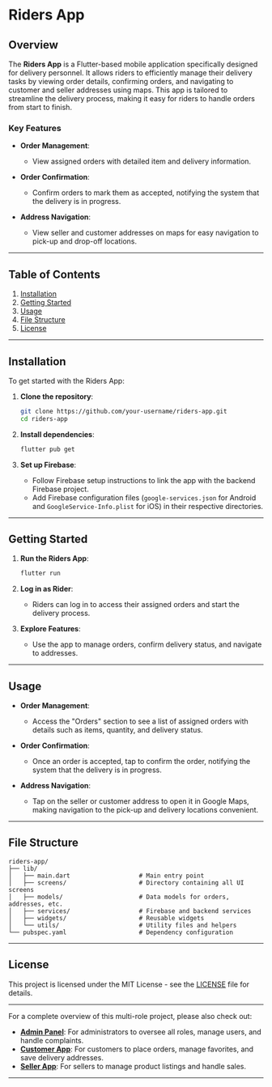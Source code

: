 # Riders App

## Overview
The **Riders App** is a Flutter-based mobile application specifically designed for delivery personnel. It allows riders to efficiently manage their delivery tasks by viewing order details, confirming orders, and navigating to customer and seller addresses using maps. This app is tailored to streamline the delivery process, making it easy for riders to handle orders from start to finish.

### Key Features
- **Order Management**:
  - View assigned orders with detailed item and delivery information.

- **Order Confirmation**:
  - Confirm orders to mark them as accepted, notifying the system that the delivery is in progress.

- **Address Navigation**:
  - View seller and customer addresses on maps for easy navigation to pick-up and drop-off locations.

---

## Table of Contents
1. [Installation](#installation)
2. [Getting Started](#getting-started)
3. [Usage](#usage)
4. [File Structure](#file-structure)
5. [License](#license)

---

## Installation

To get started with the Riders App:

1. **Clone the repository**:
   ```bash
   git clone https://github.com/your-username/riders-app.git
   cd riders-app
   ```

2. **Install dependencies**:
   ```bash
   flutter pub get
   ```

3. **Set up Firebase**:
   - Follow Firebase setup instructions to link the app with the backend Firebase project.
   - Add Firebase configuration files (`google-services.json` for Android and `GoogleService-Info.plist` for iOS) in their respective directories.

---

## Getting Started

1. **Run the Riders App**:
   ```bash
   flutter run
   ```

2. **Log in as Rider**:
   - Riders can log in to access their assigned orders and start the delivery process.

3. **Explore Features**:
   - Use the app to manage orders, confirm delivery status, and navigate to addresses.

---

## Usage

- **Order Management**: 
  - Access the "Orders" section to see a list of assigned orders with details such as items, quantity, and delivery status.

- **Order Confirmation**: 
  - Once an order is accepted, tap to confirm the order, notifying the system that the delivery is in progress.

- **Address Navigation**:
  - Tap on the seller or customer address to open it in Google Maps, making navigation to the pick-up and delivery locations convenient.

---

## File Structure

```
riders-app/
├── lib/
│   ├── main.dart                   # Main entry point
│   ├── screens/                    # Directory containing all UI screens
│   ├── models/                     # Data models for orders, addresses, etc.
│   ├── services/                   # Firebase and backend services
│   ├── widgets/                    # Reusable widgets
│   └── utils/                      # Utility files and helpers
└── pubspec.yaml                    # Dependency configuration
```

---

## License

This project is licensed under the MIT License - see the [LICENSE](LICENSE) file for details.

---

For a complete overview of this multi-role project, please also check out:
- **[Admin Panel](#)**: For administrators to oversee all roles, manage users, and handle complaints.
- **[Customer App](#)**: For customers to place orders, manage favorites, and save delivery addresses.
- **[Seller App](#)**: For sellers to manage product listings and handle sales.

--- 


